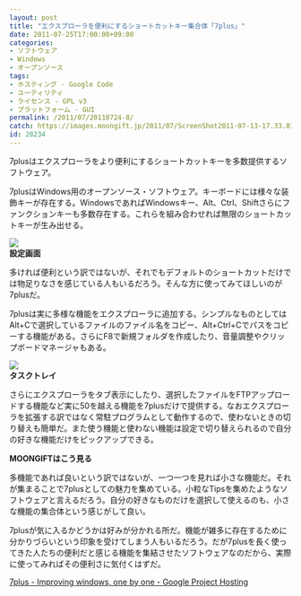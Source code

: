 ```yaml
---
layout: post
title: "エクスプローラを便利にするショートカットキー集合体「7plus」"
date: 2011-07-25T17:00:00+09:00
categories:
- ソフトウェア
- Windows
- オープンソース
tags: 
- ホスティング - Google Code
- ユーティリティ
- ライセンス - GPL v3
- プラットフォーム - GUI
permalink: /2011/07/20110724-8/
catch: https://images.moongift.jp/2011/07/ScreenShot2011-07-13-17.33.01_thumb.png
id: 28234
---
```

7plusはエクスプローラをより便利にするショートカットキーを多数提供するソフトウェア。

  

7plusはWindows用のオープンソース・ソフトウェア。キーボードには様々な装飾キーが存在する。WindowsであればWindowsキー、Alt、Ctrl、Shiftさらにファンクションキーも多数存在する。これらを組み合わせれば無限のショートカットキーが生み出せる。

  

[![](https://images.moongift.jp/2011/07/3dsearch1_thumb2.png)](https://images.moongift.jp/2011/07/3dsearch13.png)  
**設定画面**

  

多ければ便利という訳ではないが、それでもデフォルトのショートカットだけでは物足りなさを感じている人もいるだろう。そんな方に使ってみてほしいのが7plusだ。

  
<!--more-->  

7plusは実に多様な機能をエクスプローラに追加する。シンプルなものとしてはAlt+Cで選択しているファイルのファイル名をコピー、Alt+Ctrl+Cでパスをコピーする機能がある。さらにF8で新規フォルダを作成したり、音量調整やクリップボードマネージャもある。

  

[![](https://images.moongift.jp/2011/07/ScreenShot2011-07-13-17.33.01_thumb.png)](https://images.moongift.jp/2011/07/4259a2af78975c2be7e237239737c563.png)  
**タスクトレイ**

  

さらにエクスプローラをタブ表示にしたり、選択したファイルをFTPアップロードする機能など実に50を越える機能を7plusだけで提供する。なおエクスプローラを拡張する訳ではなく常駐プログラムとして動作するので、使わないときの切り替えも簡単だ。また使う機能と使わない機能は設定で切り替えられるので自分の好きな機能だけをピックアップできる。

  
  
  

**MOONGIFTはこう見る**

  

多機能であれば良いという訳ではないが、一つ一つを見れば小さな機能だ。それが集まることで7plusとしての魅力を集めている。小粒なTipsを集めたようなソフトウェアと言えるだろう。自分の好きなものだけを選択して使えるのも、小さな機能の集合体という感じがして良い。

  

7plusが気に入るかどうかは好みが分かれる所だ。機能が雑多に存在するために分かりづらいという印象を受けてしまう人もいるだろう。だが7plusを長く使ってきた人たちの便利だと感じる機能を集結させたソフトウェアなのだから、実際に使ってみればその便利さに気付くはずだ。

  

[7plus - Improving windows, one by one - Google Project Hosting](http://code.google.com/p/7plus/)

